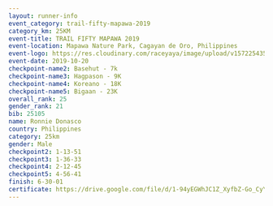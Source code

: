 ```yaml
---
layout: runner-info 
event_category: trail-fifty-mapawa-2019 
category_km: 25KM 
event-title: TRAIL FIFTY MAPAWA 2019  
event-location: Mapawa Nature Park, Cagayan de Oro, Philippines 
event-logo: https://res.cloudinary.com/raceyaya/image/upload/v1572254355/logo/trail-fifty-mapawa_fizjmb.jpg 
event-date: 2019-10-20 
checkpoint-name2: Basehut - 7k 
checkpoint-name3: Hagpason - 9K 
checkpoint-name4: Koreano - 18K 
checkpoint-name5: Bigaan - 23K 
overall_rank: 25
gender_rank: 21
bib: 25105
name: Ronnie Donasco
country: Philippines
category: 25km
gender: Male
checkpoint2: 1-13-51
checkpoint3: 1-36-33
checkpoint4: 2-12-45
checkpoint5: 4-56-41
finish: 6-30-01
certificate: https://drive.google.com/file/d/1-94yEGWhJC1Z_XyfbZ-Go_CyYjFsXiwE/view?usp=sharing
---
```

